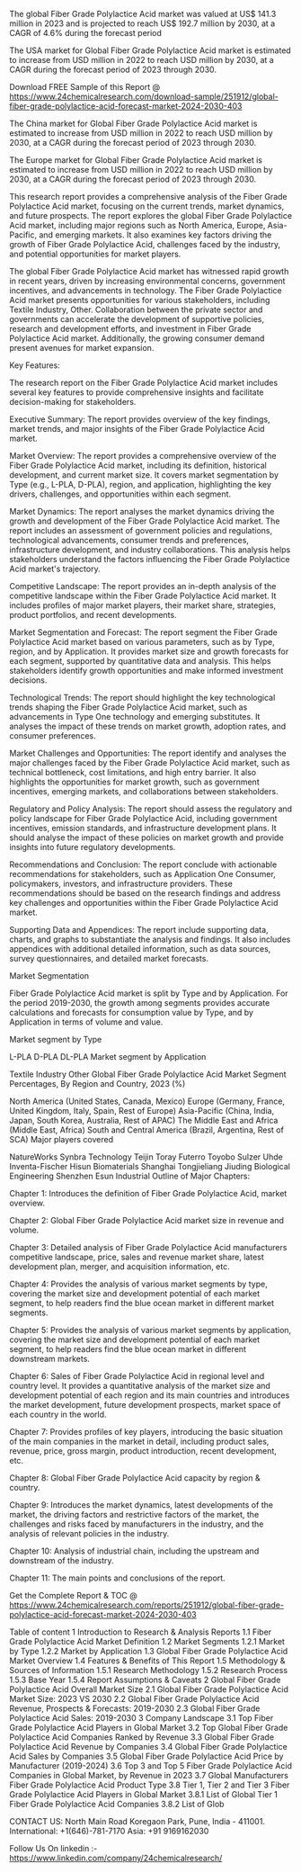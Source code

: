 The global Fiber Grade Polylactice Acid market was valued at US$ 141.3 million in 2023 and is projected to reach US$ 192.7 million by 2030, at a CAGR of 4.6% during the forecast period

The USA market for Global Fiber Grade Polylactice Acid market is estimated to increase from USD million in 2022 to reach USD million by 2030, at a CAGR during the forecast period of 2023 through 2030.

Download FREE Sample of this Report @ https://www.24chemicalresearch.com/download-sample/251912/global-fiber-grade-polylactice-acid-forecast-market-2024-2030-403

The China market for Global Fiber Grade Polylactice Acid market is estimated to increase from USD million in 2022 to reach USD million by 2030, at a CAGR during the forecast period of 2023 through 2030.

The Europe market for Global Fiber Grade Polylactice Acid market is estimated to increase from USD million in 2022 to reach USD million by 2030, at a CAGR during the forecast period of 2023 through 2030.

This research report provides a comprehensive analysis of the Fiber Grade Polylactice Acid market, focusing on the current trends, market dynamics, and future prospects. The report explores the global Fiber Grade Polylactice Acid market, including major regions such as North America, Europe, Asia-Pacific, and emerging markets. It also examines key factors driving the growth of Fiber Grade Polylactice Acid, challenges faced by the industry, and potential opportunities for market players.

The global Fiber Grade Polylactice Acid market has witnessed rapid growth in recent years, driven by increasing environmental concerns, government incentives, and advancements in technology. The Fiber Grade Polylactice Acid market presents opportunities for various stakeholders, including Textile Industry, Other. Collaboration between the private sector and governments can accelerate the development of supportive policies, research and development efforts, and investment in Fiber Grade Polylactice Acid market. Additionally, the growing consumer demand present avenues for market expansion.

Key Features:

The research report on the Fiber Grade Polylactice Acid market includes several key features to provide comprehensive insights and facilitate decision-making for stakeholders.

Executive Summary: The report provides overview of the key findings, market trends, and major insights of the Fiber Grade Polylactice Acid market.

Market Overview: The report provides a comprehensive overview of the Fiber Grade Polylactice Acid market, including its definition, historical development, and current market size. It covers market segmentation by Type (e.g., L-PLA, D-PLA), region, and application, highlighting the key drivers, challenges, and opportunities within each segment.

Market Dynamics: The report analyses the market dynamics driving the growth and development of the Fiber Grade Polylactice Acid market. The report includes an assessment of government policies and regulations, technological advancements, consumer trends and preferences, infrastructure development, and industry collaborations. This analysis helps stakeholders understand the factors influencing the Fiber Grade Polylactice Acid market's trajectory.

Competitive Landscape: The report provides an in-depth analysis of the competitive landscape within the Fiber Grade Polylactice Acid market. It includes profiles of major market players, their market share, strategies, product portfolios, and recent developments.

Market Segmentation and Forecast: The report segment the Fiber Grade Polylactice Acid market based on various parameters, such as by Type, region, and by Application. It provides market size and growth forecasts for each segment, supported by quantitative data and analysis. This helps stakeholders identify growth opportunities and make informed investment decisions.

Technological Trends: The report should highlight the key technological trends shaping the Fiber Grade Polylactice Acid market, such as advancements in Type One technology and emerging substitutes. It analyses the impact of these trends on market growth, adoption rates, and consumer preferences.

Market Challenges and Opportunities: The report identify and analyses the major challenges faced by the Fiber Grade Polylactice Acid market, such as technical bottleneck, cost limitations, and high entry barrier. It also highlights the opportunities for market growth, such as government incentives, emerging markets, and collaborations between stakeholders.

Regulatory and Policy Analysis: The report should assess the regulatory and policy landscape for Fiber Grade Polylactice Acid, including government incentives, emission standards, and infrastructure development plans. It should analyse the impact of these policies on market growth and provide insights into future regulatory developments.

Recommendations and Conclusion: The report conclude with actionable recommendations for stakeholders, such as Application One Consumer, policymakers, investors, and infrastructure providers. These recommendations should be based on the research findings and address key challenges and opportunities within the Fiber Grade Polylactice Acid market.

Supporting Data and Appendices: The report include supporting data, charts, and graphs to substantiate the analysis and findings. It also includes appendices with additional detailed information, such as data sources, survey questionnaires, and detailed market forecasts.

Market Segmentation

Fiber Grade Polylactice Acid market is split by Type and by Application. For the period 2019-2030, the growth among segments provides accurate calculations and forecasts for consumption value by Type, and by Application in terms of volume and value.

Market segment by Type

L-PLA
D-PLA
DL-PLA
Market segment by Application

Textile Industry
Other
Global Fiber Grade Polylactice Acid Market Segment Percentages, By Region and Country, 2023 (%)

North America (United States, Canada, Mexico)
Europe (Germany, France, United Kingdom, Italy, Spain, Rest of Europe)
Asia-Pacific (China, India, Japan, South Korea, Australia, Rest of APAC)
The Middle East and Africa (Middle East, Africa)
South and Central America (Brazil, Argentina, Rest of SCA)
Major players covered

NatureWorks
Synbra Technology
Teijin
Toray
Futerro
Toyobo
Sulzer
Uhde Inventa-Fischer
Hisun Biomaterials
Shanghai Tongjieliang
Jiuding Biological Engineering
Shenzhen Esun Industrial
Outline of Major Chapters:

Chapter 1: Introduces the definition of Fiber Grade Polylactice Acid, market overview.

Chapter 2: Global Fiber Grade Polylactice Acid market size in revenue and volume.

Chapter 3: Detailed analysis of Fiber Grade Polylactice Acid manufacturers competitive landscape, price, sales and revenue market share, latest development plan, merger, and acquisition information, etc.

Chapter 4: Provides the analysis of various market segments by type, covering the market size and development potential of each market segment, to help readers find the blue ocean market in different market segments.

Chapter 5: Provides the analysis of various market segments by application, covering the market size and development potential of each market segment, to help readers find the blue ocean market in different downstream markets.

Chapter 6: Sales of Fiber Grade Polylactice Acid in regional level and country level. It provides a quantitative analysis of the market size and development potential of each region and its main countries and introduces the market development, future development prospects, market space of each country in the world.

Chapter 7: Provides profiles of key players, introducing the basic situation of the main companies in the market in detail, including product sales, revenue, price, gross margin, product introduction, recent development, etc.

Chapter 8: Global Fiber Grade Polylactice Acid capacity by region & country.

Chapter 9: Introduces the market dynamics, latest developments of the market, the driving factors and restrictive factors of the market, the challenges and risks faced by manufacturers in the industry, and the analysis of relevant policies in the industry.

Chapter 10: Analysis of industrial chain, including the upstream and downstream of the industry.

Chapter 11: The main points and conclusions of the report.

Get the Complete Report & TOC @ https://www.24chemicalresearch.com/reports/251912/global-fiber-grade-polylactice-acid-forecast-market-2024-2030-403

Table of content
1 Introduction to Research & Analysis Reports
1.1 Fiber Grade Polylactice Acid Market Definition
1.2 Market Segments
1.2.1 Market by Type
1.2.2 Market by Application
1.3 Global Fiber Grade Polylactice Acid Market Overview
1.4 Features & Benefits of This Report
1.5 Methodology & Sources of Information
1.5.1 Research Methodology
1.5.2 Research Process
1.5.3 Base Year
1.5.4 Report Assumptions & Caveats
2 Global Fiber Grade Polylactice Acid Overall Market Size
2.1 Global Fiber Grade Polylactice Acid Market Size: 2023 VS 2030
2.2 Global Fiber Grade Polylactice Acid Revenue, Prospects & Forecasts: 2019-2030
2.3 Global Fiber Grade Polylactice Acid Sales: 2019-2030
3 Company Landscape
3.1 Top Fiber Grade Polylactice Acid Players in Global Market
3.2 Top Global Fiber Grade Polylactice Acid Companies Ranked by Revenue
3.3 Global Fiber Grade Polylactice Acid Revenue by Companies
3.4 Global Fiber Grade Polylactice Acid Sales by Companies
3.5 Global Fiber Grade Polylactice Acid Price by Manufacturer (2019-2024)
3.6 Top 3 and Top 5 Fiber Grade Polylactice Acid Companies in Global Market, by Revenue in 2023
3.7 Global Manufacturers Fiber Grade Polylactice Acid Product Type
3.8 Tier 1, Tier 2 and Tier 3 Fiber Grade Polylactice Acid Players in Global Market
3.8.1 List of Global Tier 1 Fiber Grade Polylactice Acid Companies
3.8.2 List of Glob

CONTACT US:
North Main Road Koregaon Park, Pune, India - 411001.
International: +1(646)-781-7170
Asia: +91 9169162030

Follow Us On linkedin :- https://www.linkedin.com/company/24chemicalresearch/

